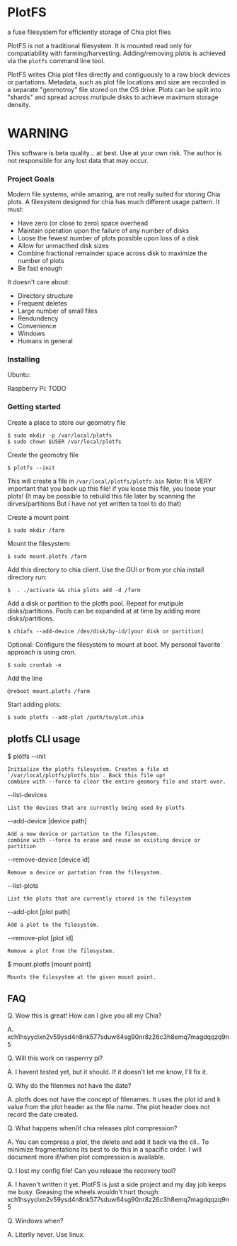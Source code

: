 # PlotFS
a fuse filesystem for efficiently storage of Chia plot files

PlotFS is not a traditional filesystem. It is mounted read only for compatiability 
with farming/harvesting. Adding/removing plotis is achieved via the `plotfs` command line tool.

PlotFS writes Chia plot files directly and contiguously to a raw block devices or partations.
Metadata, such as plot file locations and size are recorded in a separate "geomotroy" file stored on the OS drive. Plots can be split into "shards" and spread across mutipule disks to achieve maximum storage density.

# WARNING
This software is beta quality... at best. Use at your own risk. 
The author is not responsible for any lost data that may occur.

### Project Goals
Modern file systems, while amazing, are not really suited for storing Chia plots.
A filesystem designed for chia has much different usage pattern. It must:

* Have zero (or close to zero) space overhead
* Maintain operation upon the failure of any number of disks
* Loose the fewest number of plots possible upon loss of a disk
* Allow for unmacthed disk sizes
* Combine fractional remainder space across disk to maximize the number of plots
* Be fast enough

It doesn't care about:

* Directory structure
* Frequent deletes
* Large number of small files
* Rendundency
* Convenience
* Windows
* Humans in general

### Installing
Ubuntu:

Raspberry Pi:
TODO

### Getting started

Create a place to store our geomotry file
    
    $ sudo mkdir -p /var/local/plotfs
    $ sudo chown $USER /var/local/plotfs

Create the geomotry file

    $ plotfs --init

This will create a file in `/var/local/plotfs/plotfs.bin`
Note: It is VERY important that you back up this file! if you loose this file, you loose your plots!
(It may be possible to rebuild this file later by scanning the dirves/partitions But I have not yet written ta tool to do that)

Create a mount point

    $ sudo mkdir /farm

Mount the filesystem:

    $ sudo mount.plotfs /farm

Add this directory to chia client. Use the GUI or from yor chia install directory run: 

    $  . ./activate && chia plots add -d /farm

Add a disk or partition to the plotfs pool. Repeat for mutipule disks/partitions. Pools can be expanded at at time by adding more disks/partitions.

    $ chiafs --add-device /dev/disk/by-id/[your disk or partition]

Optional: Configure the filesystem to mount at boot. My personal favorite approach is using cron.

    $ sudo crontab -e
Add the line

    @reboot mount.plotfs /farm

Start adding plots:

    $ sudo plotfs --add-plot /path/to/plot.chia

## plotfs CLI usage

$ plotfs
--init

    Initialize the plotfs filesystem. Creates a file at `/var/local/plotfs/plotfs.bin`. Back this file up!
    combine with --force to clear the entire geomory file and start over.

--list-devices

    List the devices that are currently being used by plotfs

--add-device [device path] 

    Add a new device or partation to the filesystem.
    combine with --force to erase and reuse an existing device or partition

--remove-device [device id]

    Remove a device or partation from the filesystem.

--list-plots

    List the plots that are currently stored in the filesystem

--add-plot [plot path]

    Add a plot to the filesystem.

--remove-plot [plot id]

    Remove a plot from the filesystem.


$ mount.plotfs [mount point]

    Mounts the filesystem at the given mount point.

## FAQ

Q. Wow this is great! How can I give you all my Chia?

A. xch1hsyyclxn2v59ysd4n8nk577sduw64sg90nr8z26c3h8emq7magdqqzq9n5

Q. Will this work on rasperrry pi?

A. I havent tested yet, but it should. If it doesn't let me know, I'll fix it.

Q. Why do the filenmes not have the date?

A. plotfs does not have the concept of filenames. It uses the plot id and k value from the plot header as the file name. The plot header does not record the date created.

Q. What happens when/if chia releases plot compression?

A. You can compress a plot, the delete and add it back via the cli.. To minimize fragmentations its best to do this in a spacific order. I will document more if/when plot compression is available.


Q. I lost my config file! Can you release the recovery tool?

A. I haven't written it yet. PlotFS is just a side project and my day job keeps me busy.
    Greasing the wheels wouldn't hurt though: xch1hsyyclxn2v59ysd4n8nk577sduw64sg90nr8z26c3h8emq7magdqqzq9n5

Q. Windows when?

A. Literlly never. Use linux.
